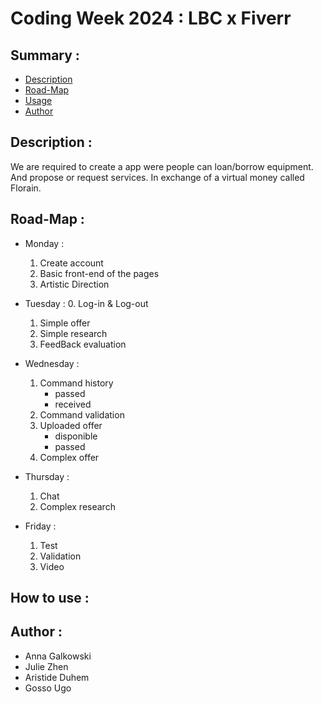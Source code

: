 # Coding Week 2024 : LBC x Fiverr

## Summary :
- [Description](#description--)
- [Road-Map](#road-map-)
- [Usage](#how-to-use-)
- [Author](#author--)

## Description : 
We are required to create a app were people can loan/borrow equipment. 
And propose or request services. In exchange of a virtual money called Florain.

## Road-Map :
- Monday :
  1. Create account
  2. Basic front-end of the pages 
  3. Artistic Direction

- Tuesday : 
  0. Log-in & Log-out
  1. Simple offer 
  2. Simple research 
  3. FeedBack evaluation 

- Wednesday : 
  1. Command history 
      - passed
      - received
  2. Command validation
  3. Uploaded offer
      - disponible
      - passed
  4. Complex offer

- Thursday : 
  1. Chat
  2. Complex research

- Friday : 
  1. Test
  2. Validation
  3. Video

## How to use :

## Author : 
- Anna Galkowski
- Julie Zhen
- Aristide Duhem
- Gosso Ugo 